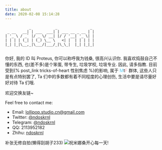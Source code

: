 ```yaml
---
title: about
date: 2020-02-08 15:14:28
---
```


```
           _           _               _ 
 _ __   __| | ___  ___| | ___ __ _ __ | |
| '_ \ / _` |/ _ \/ __| |/ / '__| '_ \| |
| | | | (_| | (_) \__ \   <| |  | | | | |
|_| |_|\__,_|\___/|___/_|\_\_|  |_| |_|_|
                                         
```

你好,
我的 ID 叫 Proteus, 你可以称呼我为钱桑, 很高兴认识你.
我喜欢捣鼓自己不懂的东西, 也(差不多)是个笨蛋, 带专生, 垃圾学校, 垃圾专业. 因此, 请多指教.
目前受到{% post_link tricks-of-heart 性别焦虑 %}的影响, 属于 <font color=#5BCFFA>M</font>t<font color=#F5ABB9>F</font> 群体, 这些人只是有点特别罢了, Ta 们中的多数都有着不同程度的心理创伤, 生活中要是请尽量好好对待 Ta 们哦.

欢迎交换友链~

Feel free to contact me:
- Email: lollipop.studio.cn@gmail.com
- Twitter: [@ndoskrnl](https://twitter.com/ndoskrnl)
- Telegram: [@ndoskrnl](https://t.me/ndoskrnl)
- QQ: 2113952182
- Zhihu: [ndoskrnl](https://www.zhihu.com/people/logarithm-96)

补张无修自拍(懒得刮胡子233)
![祝米娜桑开心每一天!](ndoskrnl.heic)
